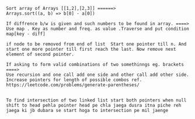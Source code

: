 	Sort array of Arrays [[1,2],[2,3]] ======>	
    Arrays.sort((a, b) => b[0] - a[0])
	
    If diffrence b/w is given and such numbers to be found in array. ====>	
    Use map . Key as number and freq. as value .Traverse and put condition map[key - diff]
	
    if node to be removed from end of list 	Start one pointer till n. And start one more pointer till first reach the last. Now remove next element of second pointer.

	If asking to form valid combinations of two somethinngs eg. brackets ====>
    Use recursion and one call add one side and other call add other side. Increase pointers for length of possible combos ref. https://leetcode.com/problems/generate-parentheses/


    To find intersection of two linked list start both pointers when null shift to head pehla pointer head pe chla jaega dusra itna piche reh jaega ki jb dubara se start hoga to intersection pe mil jaenge
		
		
		
		
		
		
		
		
		
		
		
		
		
		
		
		
		
		
		
		
		
		
		
		